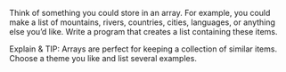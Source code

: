Think of something you could store in an array. For example, you could make a list of mountains, rivers, countries, cities, languages, or anything else you’d like. Write a program that creates a list containing these items.

Explain & TIP: Arrays are perfect for keeping a collection of similar items. Choose a theme you like and list several examples.